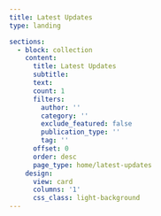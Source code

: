 ```yaml
---
title: Latest Updates
type: landing

sections:
  - block: collection
    content:
      title: Latest Updates
      subtitle:
      text:
      count: 1
      filters:
        author: ''
        category: ''
        exclude_featured: false
        publication_type: ''
        tag: ''
      offset: 0
      order: desc
      page_type: home/latest-updates
    design:
      view: card
      columns: '1'
      css_class: light-background
---
```

